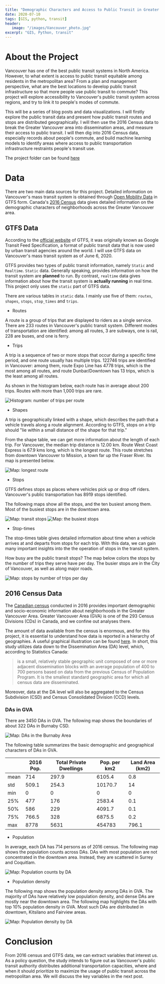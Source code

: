```yaml
---
title: "Demographic Characters and Access to Public Transit in Greater Vancouver: Data Sources"
date: 2020-07-10
tags: [GIS, python, transit]
header:
   image: "/images/Vancouver_photo.jpg"
excerpt: "GIS, Python, transit"
---
```

# About the Project

Vancouver has one of the best public transit systems in North America. However, to what extent is access to public transit equitable among residents in the metropolitan area? From a plan and management perspective, what are the best locations to develop public transit infrastructure so that more people use public transit to commute? This project will explore accessibility to Vancouver's public transit system across regions, and try to link it to people's modes of commute. 

This will be a series of blog posts and data visualizations. I will firstly explore the public transit data and present how public transit routes and stops are distributed geographically. I will then use the 2016 Census data to break the Greater Vancouver area into dissemination areas, and measure their access to public transit. I will then dig into 2016 Census data, especially records about people's commute, and build machine learning models to identify areas where access to public transportation infrastructure restraints people's transit use. 

The project folder can be found [here](https://github.com/ZIBOWANGKANGYU/Vancouver_transit)

# Data

There are two main data sources for this project. Detailed information on Vancouver's mass transit system is obtained through [Open Mobility Data](https://transitfeeds.com/) in GTFS form. Canada's [2016 Census](https://www12.statcan.gc.ca/census-recensement/2016/dp-pd/index-eng.cfm) data gives detailed information on the demographic characters of neighborhoods across the Greater Vancouver area. 

## GTFS Data

According to the [official website](https://gtfs.org/gtfs-background) of GTFS, it was originally known as Google Transit Feed Specification, a format of public transit data that is now used by urban transit agencies around the world. I will use GTFS data on Vancouver's mass transit system as of June 6, 2020. 

GTFS provides two types of public transit information, namely `Static` and `Realtime`. `Static` data. Generally speaking, provides information on how the transit system are **planned** to run. By contrast, `realtime` data gives information about how the transit system is **actually running** in real time. This project only uses the `static` part of GTFS data.

There are various tables in `static` data. I mainly use five of them: `routes`, `shapes`, `stops`, `stop_times` and `trips`.

- Routes

A route is a group of trips that are displayed to riders as a single service. There are 233 routes in Vancouver's public transit system. Different modes of transportation are identified: among all routes, 3 are subways, one is rail, 228 are buses, and one is ferry.

- Trips

A trip is a sequence of two or more stops that occur during a specific time period, and one route usually has multiple trips. 122746 trips are identified in Vancouver: among them, route Expo Line has 4778 trips, which is the most among all routes, and route Dunbar/Downtown has 13 trips, which is the least among all routes.

As shown in the histogram below, each route has in average about 200 trips. Routes with more than 1,000 trips are rare.

<img src="{{ site.url }}{{ site.baseurl }}/images/Vancouver_transit1/plots/stops_cnt_trips_hist.png" alt="Histogram: number of trips per route">

- Shapes

A trip is geographically linked with a shape, which describes the path that a vehicle travels along a route alignment. According to GTFS, stops on a trip should "lie within a small distance of the shape for that trip."

From the shape table, we can get more information about the length of each trip. For Vancouver, the median trip distance is 12.00 km. Route West Coast Express is 67.9 kms long, which is the longest route. This route stretches from downtown Vancouver to Mission, a town far up the Fraser River. Its map is presented below.

<img src="{{ site.url }}{{ site.baseurl }}/images/Vancouver_transit1/plots/lines_max.png" alt="Map: longest route">

- Stops

GTFS defines stops as places where vehicles pick up or drop off riders. Vancouver's public transportation has 8919 stops identified.

The following maps show all the stops, and the ten busiest among them. Most of the busiest stops are in the downtown area. 

<img src="{{ site.url }}{{ site.baseurl }}/images/Vancouver_transit1/plots/stops.png" alt="Map: transit stops">

<img src="{{ site.url }}{{ site.baseurl }}/images/Vancouver_transit1/plots/stops_bz.png" alt="Map: the busiest stops ">

- Stop-times

The stop-times table gives detailed information about time when a vehicle arrives at and departs from stops for each trip. With this data, we can gain many important insights into the the operation of stops in the transit system. 

How busy are the public transit stops? The map below colors the stops by the number of trips they serve have per day. The busier stops are in the City of Vancouver, as well as along major roads. 

<img src="{{ site.url }}{{ site.baseurl }}/images/Vancouver_transit1/plots/stops_cnt_trips.png" alt="Map: stops by number of trips per day">

## 2016 Census Data

The [Canadian census](https://www12.statcan.gc.ca/census-recensement/index-eng.cfm) conducted in 2016 provides important demographic and socio-economic information about neighborhoods in the Greater Vancouver Area. Greater Vancouver Area (GVA) is one of the 293 Census Divisions (CDs) in Canada, and we confine out analyses there.

The amount of data available from the census is enormous, and for this project, it is essential to understand how data is reported in a hierarchy of geographies. A useful graphical illustration can be found [here](https://www12.statcan.gc.ca/census-recensement/2016/ref/dict/figures/f1_1-eng.cfm). In short, this study utilizes data down to the Dissemination Area (DA) level, which, according to Statistics Canada:

>is a small, relatively stable geographic unit composed of one or more adjacent dissemination blocks with an average population of 400 to 700 persons based on data from the previous Census of Population Program. It is the smallest standard geographic area for which all census data are disseminated.

Moreover, data at the DA level will also be aggregated to the Census Subdivision (CSD) and Census Consolidated Division (CCD) levels.

### DAs in GVA

There are 3450 DAs in GVA. The following map shows the boundaries of about 322 DAs in Burnaby CSD.

<img src="{{ site.url }}{{ site.baseurl }}/images/Vancouver_transit1/plots/DA_Burnaby.png" alt="Map: DAs in the Burnaby Area">

The following table summarizes the basic demographic and geographical characters of DAs in GVA.

|      | 2016 Pop.  |   Total Private Dwellings |   Pop. per km2 | Land Area (km2) |
|------|------------|---------------------------|---------------|-----------------|
| mean |      714   |                     297.9 |        6105.4 |             0.8 |
| std  |      509.1 |                     254.3 |       10170.7 |            14   |
| min  |        0   |                       0   |           0   |             0   |
| 25%  |      477   |                     176   |        2583.4 |             0.1 |
| 50%  |      586   |                     229   |        4091.7 |             0.1 |
| 75%  |      766.5 |                     328   |        6875.5 |             0.2 |
| max  |     8778   |                    5631   |      454783   |           796.1 |

- Population

In average, each DA has 714 persons as of 2016 census. The following map shows the population counts across DAs. DAs with most population are not concentrated in the downtown area. Instead, they are scattered in Surrey and Coquitlam.

<img src="{{ site.url }}{{ site.baseurl }}/images/Vancouver_transit1/plots/pop2016.png" alt="Map: Population counts by DA">

- Population density

The following map shows the population density among DAs in GVA. The majority of DAs have relatively low population density, and dense DAs are mostly near the downtown area. The following map highlights the DAs with top 10% population density in GVA. Most such DAs are distributed in downtown, Kitsilano and Fairview areas.

<img src="{{ site.url }}{{ site.baseurl }}/images/Vancouver_transit1/plots/pop_dense201610pc.png" alt="Map: Population density by DA">

# Conclusion

From 2016 census and GTFS data, we can extract variables that interest us. As a policy question, the study intends to figure out as Vancouver's public transit authority distributes additional transportation capacities, where and when it should prioritize to maximize the usage of public transit across the metropolitan area. We will discuss the key variables in the next post. 